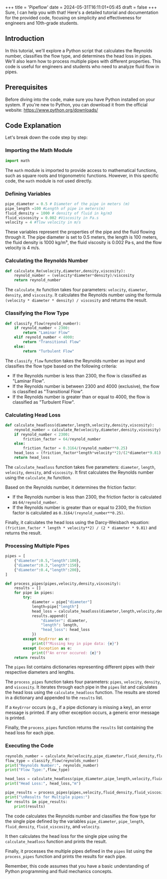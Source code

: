+++
title = 'Pipeflow'
date = 2024-05-31T16:11:01+05:45
draft = false
+++
Sure, I can help you with that! Here's a detailed tutorial and documentation for the provided code, focusing on simplicity and effectiveness for engineers and 10th-grade students.

## Introduction

In this tutorial, we'll explore a Python script that calculates the Reynolds number, classifies the flow type, and determines the head loss in pipes. We'll also learn how to process multiple pipes with different properties. This code is useful for engineers and students who need to analyze fluid flow in pipes.

## Prerequisites

Before diving into the code, make sure you have Python installed on your system. If you're new to Python, you can download it from the official website: https://www.python.org/downloads/

## Code Explanation

Let's break down the code step by step:

### Importing the Math Module

```python
import math
```
The `math` module is imported to provide access to mathematical functions, such as square roots and trigonometric functions. However, in this specific code, the `math` module is not used directly.

### Defining Variables

```python
pipe_diameter = 0.5 # Diameter of the pipe in meters (m)
pipe_length =100 #Length of pipe in meters(m)
fluid_density = 1000 # density of fluid in kg/m3
fluid_viscosity = 0.002 #Viscosity in Pa.s
velocity = 4 #flow velocity in m/s
```
These variables represent the properties of the pipe and the fluid flowing through it. The pipe diameter is set to 0.5 meters, the length is 100 meters, the fluid density is 1000 kg/m³, the fluid viscosity is 0.002 Pa·s, and the flow velocity is 4 m/s.

### Calculating the Reynolds Number

```python
def calculate_Re(velocity,diameter,density,viscosity):
    reynold_number = (velocity*diameter*density)/viscosity
    return reynold_number
```
The `calculate_Re` function takes four parameters: `velocity`, `diameter`, `density`, and `viscosity`. It calculates the Reynolds number using the formula `(velocity * diameter * density) / viscosity` and returns the result.

### Classifying the Flow Type

```python
def classify_flow(reynold_number):
    if reynold_number < 2300:
        return "Laminar Flow"
    elif reynold_number < 4000:
        return "Transitional Flow"
    else:
        return "Turbulent Flow"
```
The `classify_flow` function takes the Reynolds number as input and classifies the flow type based on the following criteria:
- If the Reynolds number is less than 2300, the flow is classified as "Laminar Flow".
- If the Reynolds number is between 2300 and 4000 (exclusive), the flow is classified as "Transitional Flow".
- If the Reynolds number is greater than or equal to 4000, the flow is classified as "Turbulent Flow".

### Calculating Head Loss

```python
def calculate_headloss(diameter,length,velocity,density,viscosity):
    reynold_number = calculate_Re(velocity,diameter,density,viscosity)
    if reynold_number < 2300:
        friction_factor = 64/reynold_number
    else:
        friction_factor = 0.3164/(reynold_number**0.25)
    head_loss = (friction_factor*length*velocity**2)/(2*diameter*9.81)
    return head_loss
```
The `calculate_headloss` function takes five parameters: `diameter`, `length`, `velocity`, `density`, and `viscosity`. It first calculates the Reynolds number using the `calculate_Re` function.

Based on the Reynolds number, it determines the friction factor:
- If the Reynolds number is less than 2300, the friction factor is calculated as `64/reynold_number`.
- If the Reynolds number is greater than or equal to 2300, the friction factor is calculated as `0.3164/(reynold_number**0.25)`.

Finally, it calculates the head loss using the Darcy-Weisbach equation: `(friction_factor * length * velocity**2) / (2 * diameter * 9.81)` and returns the result.

### Processing Multiple Pipes

```python
pipes = [
    {"diameter":0.5,"length":100},
    {"diameter":0.3,"length":150},
    {"diameter":0.4,"length":200},
]

def process_pipes(pipes,velocity,density,viscosity):
    results = []
    for pipe in pipes:
        try:
            diameter = pipe["diameter"]
            length=pipe["length"]
            head_loss = calculate_headloss(diameter,length,velocity,density,viscosity)
            results.append({
                "diameter": diameter,
                "length": length,
                "head_loss": head_loss
            })
        except KeyError as e:
            print(f"Missing key in pipe data: {e}")
        except Exception as e:
            print(f"An error occured: {e}")
    return results
```
The `pipes` list contains dictionaries representing different pipes with their respective diameters and lengths.

The `process_pipes` function takes four parameters: `pipes`, `velocity`, `density`, and `viscosity`. It iterates through each pipe in the `pipes` list and calculates the head loss using the `calculate_headloss` function. The results are stored in a dictionary and appended to the `results` list.

If a `KeyError` occurs (e.g., if a pipe dictionary is missing a key), an error message is printed. If any other exception occurs, a generic error message is printed.

Finally, the `process_pipes` function returns the `results` list containing the head loss for each pipe.

### Executing the Code

```python
reynolds_number = calculate_Re(velocity,pipe_diameter,fluid_density,fluid_viscosity)
flow_type = classify_flow(reynolds_number)
print("Reynolds Number:", reynolds_number)
print("Flow Type:",flow_type)

head_loss = calculate_headloss(pipe_diameter,pipe_length,velocity,fluid_density,fluid_viscosity)
print("Head Loss:", head_loss,"m")

pipe_results = process_pipes(pipes,velocity,fluid_density,fluid_viscosity)
print("\nResults for Multiple pipes:")
for results in pipe_results:
    print(results)
```
The code calculates the Reynolds number and classifies the flow type for the single pipe defined by the variables `pipe_diameter`, `pipe_length`, `fluid_density`, `fluid_viscosity`, and `velocity`.

It then calculates the head loss for the single pipe using the `calculate_headloss` function and prints the result.

Finally, it processes the multiple pipes defined in the `pipes` list using the `process_pipes` function and prints the results for each pipe.


Remember, this code assumes that you have a basic understanding of Python programming and fluid mechanics concepts. 